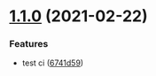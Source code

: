 # [1.1.0](https://github.com/mts88/placeholder-content-loader/compare/v1.0.0...v1.1.0) (2021-02-22)


### Features

* test ci ([6741d59](https://github.com/mts88/placeholder-content-loader/commit/6741d592c0279f186b3ab7c393ea3fe67b5bf5d1))
